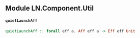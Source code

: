 ## Module LN.Component.Util

#### `quietLaunchAff`

``` purescript
quietLaunchAff :: forall eff a. Aff eff a -> Eff eff Unit
```


